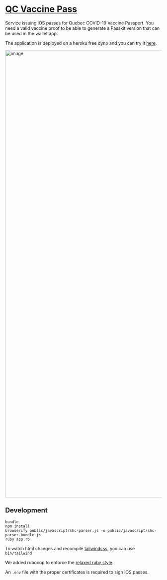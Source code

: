 # [QC Vaccine Pass](https://qc-vaccine-pass.herokuapp.com)

Service issuing iOS passes for Quebec COVID-19 Vaccine Passport. You need a valid vaccine proof to be able to generate a Passkit version that can be used in the wallet app.

The application is deployed on a heroku free dyno and you can try it [here](https://qc-vaccine-pass.herokuapp.com).


<img width="1440" alt="image" src="https://user-images.githubusercontent.com/4406751/131231193-7f14fafb-4e2c-489c-95a9-091ead7e5a5b.png">

## Development

```console
bundle
npm install
browserify public/javascript/shc-parser.js -o public/javascript/shc-parser.bundle.js
ruby app.rb
```

To watch html changes and recompile [tailwindcss](https://tailwindcss.com), you can use `bin/tailwind`

We added rubocop to enforce the [relaxed ruby style](https://relaxed.ruby.style).

An `.env` file with the proper certificates is required to sign iOS passes.


